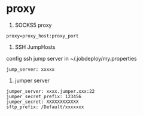 # proxy
1. SOCKS5 proxy

```
proxy=proxy_host:proxy_port
```
1. SSH JumpHosts

config ssh jump server in ~/.jobdeploy/my.properties
```
jump_server: xxxxx
```
1. jumper server

```
jumper_server: xxxx.jumper.xxx:22
jumper_secret_prefix: 123456
jumper_secret: XXXXXXXXXXXX
sftp_prefix: /Default/xxxxxxx
```

